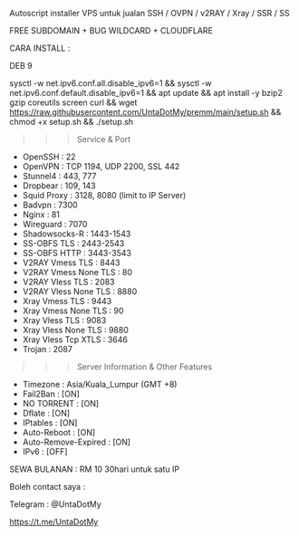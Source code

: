 Autoscript installer VPS untuk jualan SSH / OVPN / v2RAY / Xray / SSR / SS

FREE SUBDOMAIN + BUG WILDCARD + CLOUDFLARE

CARA INSTALL :

DEB 9 

sysctl -w net.ipv6.conf.all.disable_ipv6=1 && sysctl -w net.ipv6.conf.default.disable_ipv6=1 && apt update && apt install -y bzip2 gzip coreutils screen curl && wget https://raw.githubusercontent.com/UntaDotMy/premm/main/setup.sh && chmod +x setup.sh && ./setup.sh

>>> Service & Port  
- OpenSSH                 : 22  
- OpenVPN                 : TCP 1194, UDP 2200, SSL 442  
- Stunnel4                : 443, 777  
- Dropbear                : 109, 143  
- Squid Proxy             : 3128, 8080 (limit to IP Server)  
- Badvpn                  : 7300  
- Nginx                   : 81  
- Wireguard               : 7070  
- Shadowsocks-R           : 1443-1543  
- SS-OBFS TLS             : 2443-2543  
- SS-OBFS HTTP            : 3443-3543  
- V2RAY Vmess TLS         : 8443  
- V2RAY Vmess None TLS    : 80  
- V2RAY Vless TLS         : 2083  
- V2RAY Vless None TLS    : 8880  
- Xray Vmess TLS          : 9443  
- Xray Vmess None TLS     : 90  
- Xray Vless TLS          : 9083  
- Xray Vless None TLS     : 9880  
- Xray Vless Tcp XTLS     : 3646  
- Trojan                  : 2087   
>>> Server Information & Other Features  
- Timezone                : Asia/Kuala_Lumpur (GMT +8)  
- Fail2Ban                : [ON]
- NO TORRENT              : [ON]  
- Dflate                  : [ON]  
- IPtables                : [ON]  
- Auto-Reboot             : [ON]  
- Auto-Remove-Expired     : [ON]  
- IPv6                    : [OFF]  

SEWA BULANAN : RM 10 30hari untuk satu IP

Boleh contact saya :

Telegram : @UntaDotMy

https://t.me/UntaDotMy
